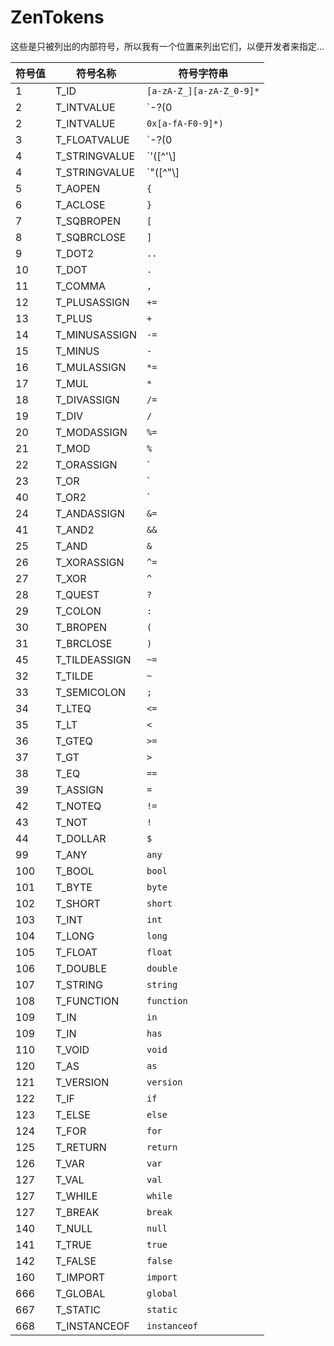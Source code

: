 # ZenTokens

这些是只被列出的内部符号，所以我有一个位置来列出它们，以便开发者来指定...

| 符号值 | 符号名称          | 符号字符串                                                       |
| --- | ------------- | ----------------------------------------------------------- |
| 1   | T_ID          | `[a-zA-Z_][a-zA-Z_0-9]*`                                    |
| 2   | T_INTVALUE    | `\-?(0|[1-9][0-9]*)`                                       |
| 2   | T_INTVALUE    | `0x[a-fA-F0-9]*)`                                           |
| 3   | T_FLOATVALUE  | `\-?(0|[1-9][0-9]*)\.[0-9]+([eE][\+\-]?[0-9]+)?[fFdD]?` |
| 4   | T_STRINGVALUE | `'([^'\\]|\\(['"\\/bfnrt]|u[0-9a-fA-F]{4}))*'`        |
| 4   | T_STRINGVALUE | `"([^"\\]|\\(['"\\/bfnrt]|u[0-9a-fA-F]{4}))*"`        |
| 5   | T_AOPEN       | `{`                                                         |
| 6   | T_ACLOSE      | `}`                                                         |
| 7   | T_SQBROPEN    | `[`                                                         |
| 8   | T_SQBRCLOSE   | `]`                                                         |
| 9   | T_DOT2        | `..`                                                        |
| 10  | T_DOT         | `.`                                                         |
| 11  | T_COMMA       | `,`                                                         |
| 12  | T_PLUSASSIGN  | `+=`                                                        |
| 13  | T_PLUS        | `+`                                                         |
| 14  | T_MINUSASSIGN | `-=`                                                        |
| 15  | T_MINUS       | `-`                                                         |
| 16  | T_MULASSIGN   | `*=`                                                        |
| 17  | T_MUL         | `*`                                                         |
| 18  | T_DIVASSIGN   | `/=`                                                        |
| 19  | T_DIV         | `/`                                                         |
| 20  | T_MODASSIGN   | `%=`                                                        |
| 21  | T_MOD         | `%`                                                         |
| 22  | T_ORASSIGN    | `|=`                                                        |
| 23  | T_OR          | `|`                                                         |
| 40  | T_OR2         | `||`                                                        |
| 24  | T_ANDASSIGN   | `&=`                                                    |
| 41  | T_AND2        | `&&`                                                |
| 25  | T_AND         | `&`                                                     |
| 26  | T_XORASSIGN   | `^=`                                                        |
| 27  | T_XOR         | `^`                                                         |
| 28  | T_QUEST       | `?`                                                         |
| 29  | T_COLON       | `:`                                                         |
| 30  | T_BROPEN      | `(`                                                         |
| 31  | T_BRCLOSE     | `)`                                                         |
| 45  | T_TILDEASSIGN | `~=`                                                        |
| 32  | T_TILDE       | `~`                                                         |
| 33  | T_SEMICOLON   | `;`                                                         |
| 34  | T_LTEQ        | `<=`                                                     |
| 35  | T_LT          | `<`                                                      |
| 36  | T_GTEQ        | `>=`                                                     |
| 37  | T_GT          | `>`                                                      |
| 38  | T_EQ          | `==`                                                        |
| 39  | T_ASSIGN      | `=`                                                         |
| 42  | T_NOTEQ       | `!=`                                                        |
| 43  | T_NOT         | `!`                                                         |
| 44  | T_DOLLAR      | `$`                                                         |
| 99  | T_ANY         | `any`                                                       |
| 100 | T_BOOL        | `bool`                                                      |
| 101 | T_BYTE        | `byte`                                                      |
| 102 | T_SHORT       | `short`                                                     |
| 103 | T_INT         | `int`                                                       |
| 104 | T_LONG        | `long`                                                      |
| 105 | T_FLOAT       | `float`                                                     |
| 106 | T_DOUBLE      | `double`                                                    |
| 107 | T_STRING      | `string`                                                    |
| 108 | T_FUNCTION    | `function`                                                  |
| 109 | T_IN          | `in`                                                        |
| 109 | T_IN          | `has`                                                       |
| 110 | T_VOID        | `void`                                                      |
| 120 | T_AS          | `as`                                                        |
| 121 | T_VERSION     | `version`                                                   |
| 122 | T_IF          | `if`                                                        |
| 123 | T_ELSE        | `else`                                                      |
| 124 | T_FOR         | `for`                                                       |
| 125 | T_RETURN      | `return`                                                    |
| 126 | T_VAR         | `var`                                                       |
| 127 | T_VAL         | `val`                                                       |
| 127 | T_WHILE       | `while`                                                     |
| 127 | T_BREAK       | `break`                                                     |
| 140 | T_NULL        | `null`                                                      |
| 141 | T_TRUE        | `true`                                                      |
| 142 | T_FALSE       | `false`                                                     |
| 160 | T_IMPORT      | `import`                                                    |
| 666 | T_GLOBAL      | `global`                                                    |
| 667 | T_STATIC      | `static`                                                    |
| 668 | T_INSTANCEOF  | `instanceof`                                                |